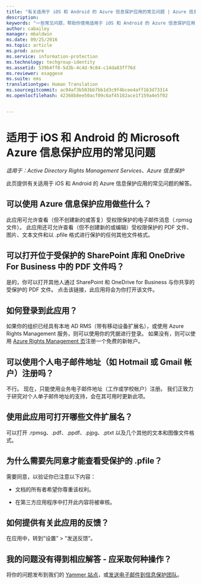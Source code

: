 ```yaml
---
title: "有关适用于 iOS 和 Android 的 Azure 信息保护应用的常见问题 | Azure 信息保护"
description: 
keywords: "一些常见问题，帮助你使用适用于 iOS 和 Android 的 Azure 信息保护应用"
author: cabailey
manager: mbaldwin
ms.date: 09/25/2016
ms.topic: article
ms.prod: azure
ms.service: information-protection
ms.technology: techgroup-identity
ms.assetid: 539b4ff8-5d3b-4c4d-9c84-c14da83ff76d
ms.reviewer: esaggese
ms.suite: ems
translationtype: Human Translation
ms.sourcegitcommit: ac04af3b503bb7bb1d3c9f4bcee4aff163d73314
ms.openlocfilehash: 42368b8ee50acf09c6af45182ace1f159a4e5f02


---
```


# 适用于 iOS 和 Android 的 Microsoft Azure 信息保护应用的常见问题

*适用于：Active Directory Rights Management Services、Azure 信息保护*

此页提供有关适用于 iOS 和 Android 的 Azure 信息保护应用的常见问题的解答。

## 可以使用 Azure 信息保护应用做些什么？

此应用可允许查看（但不创建新的或答复）受权限保护的电子邮件消息（.rpmsg 文件）。 此应用还可允许查看（但不创建新的或编辑）受权限保护的 PDF 文件、图片、文本文件和以 .pfile 格式进行保护的任何其他文件格式。 

## 可以打开位于受保护的 SharePoint 库和 OneDrive For Business 中的 PDF 文件吗？

是的，你可以打开其他人通过 SharePoint 和 OneDrive for Business 与你共享的受保护的 PDF 文件。 点击该链接，此应用将会为你打开该文件。 

## 如何登录到此应用？

如果你的组织已经具有本地 AD RMS（带有移动设备扩展名），或使用 Azure Rights Management 服务，则可以使用你的凭据进行登录。 如果没有，则可以使用 [Azure Rights Management 页](https://portal.office.com/signup?sku=rms&ru=https%3A%2F%2Fportal.azurerms.com%2F%23%2Fdownload)注册一个免费的新帐户。

## 可以使用个人电子邮件地址（如 Hotmail 或 Gmail 帐户）注册吗？

不行。 现在，只能使用业务电子邮件地址（工作或学校帐户）注册。 我们正致力于研究对个人单子邮件地址的支持，会在其可用时更新此项。

## 使用此应用可打开哪些文件扩展名？

可以打开 .rpmsg、.pdf、.ppdf、.pjpg、.ptxt 以及几个其他的文本和图像文件格式。

## 为什么需要先同意才能查看受保护的 .pfile？

需要同意，以验证你已注意以下内容：

- 文档的所有者希望你尊重该权利。

- 在第三方应用程序中打开此内容将被审核。

##  如何提供有关此应用的反馈？

在应用中，转到“设置” > “发送反馈”。


## 我的问题没有得到相应解答 - 应采取何种操作？

将你的问题发布到我们的 [Yammer 站点](http://www.yammer.com/AskIPTeam)，或[发送电子邮件到信息保护团队](mailto:askIPteam@microsoft.com?subject=Question%20about%20Azure%20Information%20Protection%20app)。



<!--HONumber=Sep16_HO4-->



